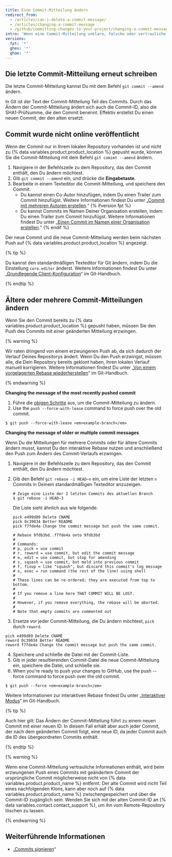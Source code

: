 ```yaml
---
title: Eine Commit-Mitteilung ändern
redirect_from:
  - /articles/can-i-delete-a-commit-message/
  - /articles/changing-a-commit-message
  - /github/committing-changes-to-your-project/changing-a-commit-message
intro: 'Wenn eine Commit-Mitteilung unklare, falsche oder vertrauliche Informationen enthält, können Sie sie lokal ändern und einen neuen Commit mit einer neuen Mitteilung zu {% data variables.product.product_name %} pushen. Du kannst auch fehlende Informationen zu einer Commit-Mitteilung hinzufügen.'
versions:
  fpt: '*'
  ghes: '*'
  ghae: '*'
---
```


## Die letzte Commit-Mitteilung erneut schreiben

Die letzte Commit-Mitteilung kannst Du mit dem Befehl `git commit --amend` ändern.

In Git ist der Text der Commit-Mitteilung Teil des Commits. Durch das Ändern der Commit-Mitteilung ändert sich auch die Commit-ID, also die SHA1-Prüfsumme, die den Commit benennt. Effektiv erstellst Du einen neuen Commit, der den alten ersetzt.

## Commit wurde nicht online veröffentlicht

Wenn der Commit nur in Ihrem lokalen Repository vorhanden ist und nicht zu {% data variables.product.product_location %} gepusht wurde, können Sie die Commit-Mitteilung mit dem Befehl `git comimt --amend` ändern.

1. Navigiere in der Befehlszeile zu dem Repository, das den Commit enthält, den Du ändern möchtest.
2. Gib `git commit --amend` ein, und drücke die **Eingabetaste**.
3. Bearbeite in einem Texteditor die Commit-Mitteilung, und speichere den Commit.
    - Du kannst einen Co-Autor hinzufügen, indem Du einen Trailer zum Commit hinzufügst. Weitere Informationen findest Du unter „[Commit mit mehreren Autoren erstellen](/articles/creating-a-commit-with-multiple-authors).“
{% ifversion fpt %}
    - Du kannst Commits im Namen Deiner Organisation erstellen, indem Du einen Trailer zum Commit hinzufügst. Weitere Informationen findest Du unter „[Einen Commit im Namen einer Organisation erstellen](/articles/creating-a-commit-on-behalf-of-an-organization).“
{% endif %}

Der neue Commit und die neue Commit-Mitteilung werden beim nächsten Push auf {% data variables.product.product_location %} angezeigt.

{% tip %}

Du kannst den standardmäßigen Texteditor für Git ändern, indem Du die Einstellung `core.editor` änderst. Weitere Informationen findest Du unter „[Grundlegende Client-Konfiguration](https://git-scm.com/book/en/Customizing-Git-Git-Configuration#_basic_client_configuration)“ im Git-Handbuch.

{% endtip %}

## Ältere oder mehrere Commit-Mitteilungen ändern

Wenn Sie den Commit bereits zu {% data variables.product.product_location %} gepusht haben, müssen Sie den Push des Commits mit einer geänderten Mitteilung erzwingen.

{% warning %}

Wir raten dringend von einem erzwungenen Push ab, da sich dadurch der Verlauf Deines Repositorys ändert. Wenn Du den Push erzwingst, müssen alle, die Dein Repository bereits geklont haben, ihren lokalen Verlauf manuell korrigieren. Weitere Informationen findest Du unter „[Von einem vorgelagerten Rebase wiederherstellen](https://git-scm.com/docs/git-rebase#_recovering_from_upstream_rebase)“ im Git-Handbuch.

{% endwarning %}

**Changing the message of the most recently pushed commit**

1. Führe die [obigen Schritte](/articles/changing-a-commit-message#commit-has-not-been-pushed-online) aus, um die Commit-Mitteilung zu ändern.
2. Use the `push --force-with-lease` command to force push over the old commit.
  ```shell
  $ git push --force-with-lease <em>example-branch</em>
  ```

**Changing the message of older or multiple commit messages**

Wenn Du die Mitteilungen für mehrere Commits oder für ältere Commits ändern musst, kannst Du den interaktive Rebase nutzen und anschließend den Push zum Ändern des Commit-Verlaufs erzwingen.

1. Navigiere in der Befehlszeile zu dem Repository, das den Commit enthält, den Du ändern möchtest.
2. Gib den Befehl `git rebase -i HEAD~n` ein, um eine Liste der letzten `n` Commits in Deinem standardmäßigen Texteditor anzuzeigen.

    ```shell
    # Zeige eine Liste der 2 letzten Commits des aktuellen Branch
    $ git rebase -i HEAD~3
    ```
    Die Liste sieht ähnlich aus wie folgende:

    ```shell
    pick e499d89 Delete CNAME
    pick 0c39034 Better README
    pick f7fde4a Change the commit message but push the same commit.

    # Rebase 9fdb3bd..f7fde4a onto 9fdb3bd
    #
    # Commands:
    # p, pick = use commit
    # r, reword = use commit, but edit the commit message
    # e, edit = use commit, but stop for amending
    # s, squash = use commit, but meld into previous commit
    # f, fixup = like "squash", but discard this commit's log message
    # x, exec = run command (the rest of the line) using shell
    #
    # These lines can be re-ordered; they are executed from top to bottom.
    #
    # If you remove a line here THAT COMMIT WILL BE LOST.
    #
    # However, if you remove everything, the rebase will be aborted.
    #
    # Note that empty commits are commented out
    ```
3. Ersetze vor jeder Commit-Mitteilung, die Du ändern möchtest, `pick` durch `reword`.
  ```shell
  pick e499d89 Delete CNAME
  reword 0c39034 Better README
  reword f7fde4a Change the commit message but push the same commit.
  ```
4. Speichere und schließe die Datei mit der Commit-Liste.
5. Gib in jeder resultierenden Commit-Datei die neue Commit-Mitteilung ein, speichere die Datei, und schließe sie.
6. When you're ready to push your changes to GitHub, use the push --force command to force push over the old commit.
```shell
$ git push --force <em>example-branch</em>
```

Weitere Informationen zur interaktiven Rebase findest Du unter „[Interaktiver Modus](https://git-scm.com/docs/git-rebase#_interactive_mode)“ im Git-Handbuch.

{% tip %}

Auch hier gilt: Das Ändern der Commit-Mitteilung führt zu einem neuen Commit mit einer neuen ID. In diesem Fall erhält aber auch jeder Commit, der nach dem geänderten Commit folgt, eine neue ID, da jeder Commit auch die ID des übergeordneten Commits enthält.

{% endtip %}

{% warning %}

Wenn eine Commit-Mitteilung vertrauliche Informationen enthält, wird beim erzwungenen Push eines Commits mit geändertem Commit der ursprüngliche Commit möglicherweise nicht von {% data variables.product.product_name %} entfernt. Der alte Commit wird nicht Teil eines nachfolgenden Klons, kann aber noch auf {% data variables.product.product_name %} zwischengespeichert und über die Commit-ID zugänglich sein. Wenden Sie sich mit der alten Commit-ID an {% data variables.contact.contact_support %}, um ihn vom Remote-Repository löschen zu lassen.

{% endwarning %}

## Weiterführende Informationen

* „[Commits signieren](/articles/signing-commits)“
